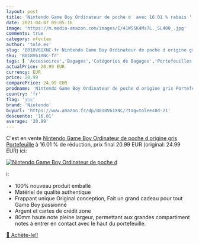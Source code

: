 ```yaml
---
layout: post
title: 'Nintendo Game Boy Ordinateur de poche d  avec 16.01 % rabais '
date: 2021-04-07 09:05:16
image: 'https://m.media-amazon.com/images/I/41W55K4Ms7L._SL400_.jpg'
comments: true
category: ofertas
author: 'tole.es'
slug: 'B018V61XNC-fr Nintendo Game Boy Ordinateur de poche d origine gris...'
sku: 'B018V61XNC-fr'
tags: [ 'Accessoires','Bagages','Catégories de Bagages','Portefeuilles enfant','Portefeuilles et porte-cartes','Portefeuilles et porte-cartes enfant','nintendo', ]
actualPrice: 20.99 EUR
currency: EUR
price: 20.99
comparePrice: 24.99 EUR
prodname: 'Nintendo Game Boy Ordinateur de poche d origine gris Portefeuille'
country: 'fr'
flag: '🇫🇷'
brand: 'Nintendo'
buyurl: 'https://www.amazon.fr/dp/B018V61XNC/?tag=tolees0d-21'
descuento: '16.01'
average: '20.99'
---
```


C'est en vente [Nintendo Game Boy Ordinateur de poche d origine gris Portefeuille](https://www.amazon.fr/dp/B018V61XNC/?tag=tolees0d-21)  à  16.01 % de réduction, prix final  20.99 EUR (original: 24.99 EUR) ici:

[![Nintendo Game Boy Ordinateur de poche d ](https://m.media-amazon.com/images/I/41W55K4Ms7L._SL400_.jpg)](https://www.amazon.fr/dp/B018V61XNC/?tag=tolees0d-21)

ℹ️:

- 100% nouveau produit emballé
- Matériel de qualité authentique
- Frappant unique Original conception, Fait un grand cadeau pour tout Game Boy passionné
- Argent et cartes de crédit zone
- 80mm haute note pleine largeur, permettant aux grandes compartiment notes à entrer en contact avec le haut du portefeuille.

[🛒 Achète-le!!](https://www.amazon.fr/dp/B018V61XNC/?tag=tolees0d-21)

